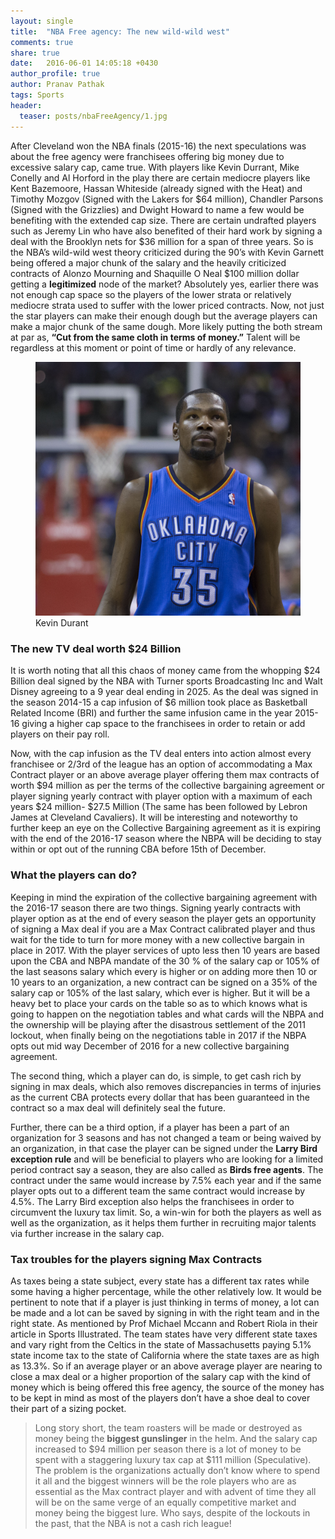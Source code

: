 ```yaml
---
layout: single
title:  "NBA Free agency: The new wild-wild west"
comments: true
share: true
date:   2016-06-01 14:05:18 +0430
author_profile: true
author: Pranav Pathak
tags: Sports 
header:
  teaser: posts/nbaFreeAgency/1.jpg
---
```


After Cleveland won the NBA finals (2015-16) the next speculations was about the free agency were franchisees offering big money due to excessive salary cap, came true. With players like Kevin Durrant, Mike Conelly and Al Horford in the play there are certain mediocre players like Kent Bazemoore, Hassan Whiteside (already signed with the Heat) and Timothy Mozgov (Signed with the Lakers for $64 million), Chandler Parsons (Signed with the Grizzlies) and Dwight Howard to name a few would be benefiting with the extended cap size. There are certain undrafted players such as Jeremy Lin who have also benefited of their hard work by signing a deal with the Brooklyn nets for $36 million for a span of three years. So is the NBA’s wild-wild west theory criticized during the 90’s with Kevin Garnett being offered a major chunk of the salary and the heavily criticized contracts of Alonzo Mourning and Shaquille O Neal $100 million dollar getting a <b>legitimized</b> node of the market? Absolutely yes, earlier there was not enough cap space so the players of the lower strata or relatively mediocre strata used to suffer with the lower priced contracts. Now, not just the star players can make their enough dough but the average players can make a major chunk of the same dough. More likely putting the both stream at par as, <b>“Cut from the same cloth in terms of money.”</b> Talent will be regardless at this moment or point of time or hardly of any relevance.


<figure class="half">
<a href="/images/posts/nbaFreeAgency/1.jpg"><img src="/images/posts/nbaFreeAgency/1.jpg"></a>
<figcaption>Kevin Durant</figcaption>
</figure>

### The new TV deal worth $24 Billion

It is worth noting that all this chaos of money came from the whopping $24 Billion deal signed by the NBA with Turner sports Broadcasting Inc and Walt Disney agreeing to a 9 year deal ending in 2025.  As the deal was signed in the season 2014-15 a cap infusion of $6 million took place as Basketball Related Income (BRI) and further the same infusion came in the year 2015-16 giving a higher cap space to the franchisees in order to retain or add players on their pay roll.

Now, with the cap infusion as the TV deal enters into action almost every franchisee or 2/3rd of the league has an option of accommodating a Max Contract player or an above average player offering them max contracts of worth $94 million as per the terms of the collective bargaining agreement or player signing yearly contract with player option with a maximum of each years $24 million- $27.5 Million (The same has been followed by Lebron James at Cleveland Cavaliers). It will be interesting and noteworthy to further keep an eye on the Collective Bargaining agreement as it is expiring with the end of the 2016-17 season where the NBPA will be deciding to stay within or opt out of the running CBA before 15th of December.

### What the players can do?

Keeping in mind the expiration of the collective bargaining agreement with the 2016-17 season there are two things. Signing yearly contracts with player option as at the end of every season the player gets an opportunity of signing a Max deal if you are a Max Contract calibrated player and thus wait for the tide to turn for more money with a new collective bargain in place in 2017. With the player services of upto less then 10 years are based upon the CBA and NBPA mandate of the 30 % of the salary cap or 105% of the last seasons salary which every is higher or on adding more then 10 or 10 years to an organization, a new contract can be signed on a 35% of the salary cap or 105% of the last salary, which ever is higher. But it will be a heavy bet to place your cards on the table so as to which knows what is going to happen on the negotiation tables and what cards will the NBPA and the ownership will be playing after the disastrous settlement of the 2011 lockout, when finally being on the negotiations table in 2017 if the NBPA opts out mid way December of 2016 for a new collective bargaining agreement. 

The second thing, which a player can do, is simple, to get cash rich by signing in max deals, which also removes discrepancies in terms of injuries as the current CBA protects every dollar that has been guaranteed in the contract so a max deal will definitely seal the future. 

Further, there can be a third option, if a player has been a part of an organization for 3 seasons and has not changed a team or being waived by an organization, in that case the player can be signed under the <b>Larry Bird exception rule</b> and will be beneficial to players who are looking for a limited period contract say a season, they are also called as <b>Birds free agents</b>.  The contract under the same would increase by 7.5% each year and if the same player opts out to a different team the same contract would increase by 4.5%. The Larry Bird exception also helps the franchisees in order to circumvent the luxury tax limit. So, a win-win for both the players as well as well as the organization, as it helps them further in recruiting major talents via further increase in the salary cap.

### Tax troubles for the players signing Max Contracts

As taxes being a state subject, every state has a different tax rates while some having a higher percentage, while the other relatively low. It would be pertinent to note that if a player is just thinking in terms of money, a lot can be made and a lot can be saved by signing in with the right team and in the right state. As mentioned by Prof Michael Mccann and Robert Riola in their article in Sports Illustrated. The team states have very different state taxes and vary right from the Celtics in the state of Massachusetts paying 5.1% state income tax to the state of California where the state taxes are as high as 13.3%. So if an average player or an above average player are nearing to close a max deal or a higher proportion of the salary cap with the kind of money which is being offered this free agency, the source of the money has to be kept in mind as most of the players don’t have a shoe deal to cover their part of a sizing pocket.

<blockquote>
Long story short, the team roasters will be made or destroyed as money being the <b>biggest gunslinger</b> in the helm. And the salary cap increased to $94 million per season there is a lot of money to be spent with a  staggering luxury tax cap at $111 million (Speculative). The problem is the organizations actually don’t know where to spend it all and the biggest winners will be the role players who are as essential as the Max contract player and with advent of time they all will be on the same verge of an equally competitive market and money being the biggest lure. Who says, despite of the lockouts in the past, that the NBA is not a cash rich league!
</blockquote>
